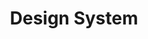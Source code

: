 ---
layout: redirect.njk
hideInSitemap: true
tags: level1
parent: en
key: designsystem_en
title: Design System
alternativetitle: The SBB Design System.
redirect: /en/design-system/getting-started/designing/
order: 4
---